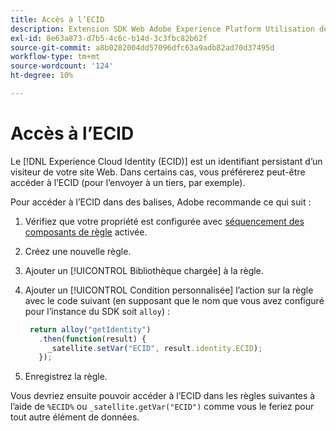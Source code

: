 ```yaml
---
title: Accès à l’ECID
description: Extension SDK Web Adobe Experience Platform Utilisation de l’ECID dans les balises
exl-id: 8e63a873-d7b5-4c6c-b14d-3c3fbc82b62f
source-git-commit: a8b0282004dd57096dfc63a9adb82ad70d37495d
workflow-type: tm+mt
source-wordcount: '124'
ht-degree: 10%

---
```


# Accès à l’ECID

Le [!DNL Experience Cloud Identity (ECID)] est un identifiant persistant d’un visiteur de votre site Web. Dans certains cas, vous préférerez peut-être accéder à l’ECID (pour l’envoyer à un tiers, par exemple).

Pour accéder à l’ECID dans des balises, Adobe recommande ce qui suit :

1. Vérifiez que votre propriété est configurée avec [séquencement des composants de règle](../../tags/ui/managing-resources/rules.md#sequencing) activée.
1. Créez une nouvelle règle.
1. Ajouter un [!UICONTROL Bibliothèque chargée] à la règle.
1. Ajouter un [!UICONTROL Condition personnalisée] l’action sur la règle avec le code suivant (en supposant que le nom que vous avez configuré pour l’instance du SDK soit `alloy`) :

   ```javascript
    return alloy("getIdentity")
      .then(function(result) {
        _satellite.setVar("ECID", result.identity.ECID);
      });
   ```

1. Enregistrez la règle.

Vous devriez ensuite pouvoir accéder à l’ECID dans les règles suivantes à l’aide de `%ECID%` ou `_satellite.getVar("ECID")` comme vous le feriez pour tout autre élément de données.
